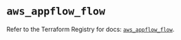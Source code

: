 # `aws_appflow_flow`

Refer to the Terraform Registry for docs: [`aws_appflow_flow`](https://registry.terraform.io/providers/hashicorp/aws/5.68.0/docs/resources/appflow_flow).
